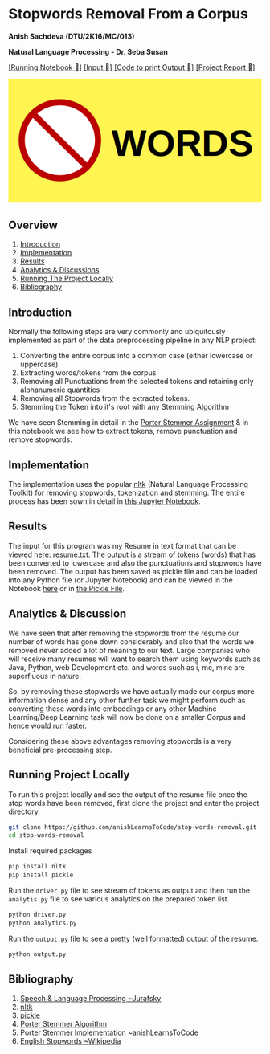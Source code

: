 # Stopwords Removal From a Corpus
__Anish Sachdeva (DTU/2K16/MC/013)__

__Natural Language Processing - Dr. Seba Susan__

[[Running Notebook 📘]](https://github.com/anishLearnsToCode/stop-words-removal/blob/master/notebook/removing-stop-words.ipynb) 
[[Input 📄]](https://github.com/anishLearnsToCode/stop-words-removal/blob/master/assets/resume.txt) 
[[Code to print Output 📄]](https://github.com/anishLearnsToCode/stop-words-removal/blob/master/src/output.py)
[[Project Report 🌟]](assets/nlp-assignment-3.pdf)

![stopwords-english](assets/stopwords-en.png)

## Overview
1. [Introduction](#introduction)
1. [Implementation](#implementation)
1. [Results](#results)
1. [Analytics & Discussions](#analytics--discussion)
1. [Running The Project Locally](#running-project-locally)
1. [Bibliography](#bibliography)

## Introduction
Normally the following steps are very commonly and ubiquitously implemented as part of the data
preprocessing pipeline in any NLP project:
1. Converting the entire corpus into a common case (either lowercase or uppercase)
1. Extracting words/tokens from the corpus
1. Removing all Punctuations from the selected tokens and retaining only alphanumeric quantities
1. Removing all Stopwords from the extracted tokens. 
1. Stemming the Token into it's root with any Stemming Algorithm

We have seen Stemming in detail in the 
[Porter Stemmer Assignment](https://github.com/anishLearnsToCode/porter-stemmer)
& in this notebook we see how to extract tokens, remove punctuation and remove stopwords. 

## Implementation
The implementation uses the popular 
[nltk](https://www.nltk.org/)
(Natural Language Processing Toolkit) for removing stopwords, tokenization and stemming.
The entire process has been sown in detail in
[this Jupyter Notebook](https://github.com/anishLearnsToCode/stop-words-removal).

## Results
The input for this program was my Resume in text format that can be viewed
[here: resume.txt](assets/resume.txt). 
The output is a stream of tokens (words) that has been converted to lowercase and also
the punctuations and stopwords have been removed. The output has been saved as pickle
file and can be loaded into any Python file (or Jupyter Notebook) and can be viewed
in the Notebook [here](https://render.githubusercontent.com/view/ipynb?commit=9cb010f6c04b8770224d131a5a21ccee6cc07a6c&enc_url=68747470733a2f2f7261772e67697468756275736572636f6e74656e742e636f6d2f616e6973684c6561726e73546f436f64652f73746f702d776f7264732d72656d6f76616c2f396362303130663663303462383737303232346431333161356132316363656536636330376136632f6e6f7465626f6f6b2f72656d6f76696e672d73746f702d776f7264732e6970796e62&nwo=anishLearnsToCode%2Fstop-words-removal&path=notebook%2Fremoving-stop-words.ipynb&repository_id=288802890&repository_type=Repository#7.-Creating-Formatted-(Pretty)-Output)
or in [the Pickle File](assets/resume_tokenized.p).

## Analytics & Discussion
We have seen that after removing the stopwords from the resume our number of words has gone down considerably and also
that the words we removed never added a lot of meaning to our text. Large companies who will receive many resumes 
will want to search them using keywords such as Java, Python, web Development etc. and words such as 
i, me, mine are superfluous in nature.

So, by removing these stopwords we have actually made our corpus more information dense and any other further task we 
might perform such as converting these words into embeddings or any other Machine Learning/Deep Learning task will now 
be done on a smaller Corpus and hence would run faster.

Considering these above advantages removing stopwords is a very beneficial pre-processing step.

## Running Project Locally
To run this project locally and see the output of the resume file once the stop words have been removed, first clone 
the project and enter the project directory.
```bash
git clone https://github.com/anishLearnsToCode/stop-words-removal.git
cd stop-words-removal
``` 

Install required packages
```bash
pip install nltk
pip install pickle
```
Run the `driver.py` file to see stream of tokens as output and then run the `analytis.py`
file to see various analytics on the prepared token list.
```bash
python driver.py
python analytics.py
```

Run the `output.py` file to see a pretty (well formatted) output of the resume. 
```bash
python output.py
```

## Bibliography
1. [Speech & Language Processing ~Jurafsky](https://web.stanford.edu/~jurafsky/slp3/)
1. [nltk](https://www.nltk.org/)
1. [pickle](https://docs.python.org/3/library/pickle.html)
1. [Porter Stemmer Algorithm](http://tartarus.org/martin/PorterStemmer)
1. [Porter Stemmer Implementation ~anishLearnsToCode](https://github.com/anishLearnsToCode/porter-stemmer)
1. [English Stopwords ~Wikipedia](https://en.wikipedia.org/wiki/Stop_words)
